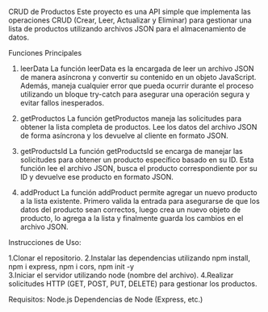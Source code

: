 CRUD de Productos
Este proyecto es una API simple que implementa las operaciones CRUD (Crear, Leer, Actualizar y Eliminar) para gestionar una lista de productos utilizando archivos JSON para el almacenamiento de datos.

Funciones Principales
1. leerData
La función leerData es la encargada de leer un archivo JSON de manera asíncrona y convertir su contenido en un objeto JavaScript. Además, maneja cualquier error que pueda ocurrir durante el proceso utilizando un bloque try-catch para asegurar una operación segura y evitar fallos inesperados.

2. getProductos
La función getProductos maneja las solicitudes para obtener la lista completa de productos. Lee los datos del archivo JSON de forma asíncrona y los devuelve al cliente en formato JSON.

3. getProductsId
La función getProductsId se encarga de manejar las solicitudes para obtener un producto específico basado en su ID. Esta función lee el archivo JSON, busca el producto correspondiente por su ID y devuelve ese producto en formato JSON.

4. addProduct
La función addProduct permite agregar un nuevo producto a la lista existente. Primero valida la entrada para asegurarse de que los datos del producto sean correctos, luego crea un nuevo objeto de producto, lo agrega a la lista y finalmente guarda los cambios en el archivo JSON.


Instrucciones de Uso:

1.Clonar el repositorio.
2.Instalar las dependencias utilizando npm install, npm i express, npm i cors, npm init -y  
3.Iniciar el servidor utilizando node (nombre del archivo).
4.Realizar solicitudes HTTP (GET, POST, PUT, DELETE) para gestionar los productos.

Requisitos:
Node.js
Dependencias de Node (Express, etc.)